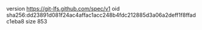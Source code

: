 version https://git-lfs.github.com/spec/v1
oid sha256:dd23891d081f24ac4affac1acc248b4fdc212885d3a06a2deff1f8ffadc1eba8
size 853
